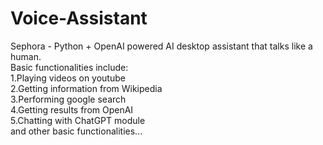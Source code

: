 # Voice-Assistant 
Sephora - Python + OpenAI powered AI desktop assistant that talks like a human. <br>
Basic functionalities include: <br>
1.Playing videos on youtube<br>
2.Getting information from Wikipedia <br>
3.Performing google search <br>
4.Getting results from OpenAI <br>
5.Chatting with ChatGPT module <br>
and other basic functionalities...
